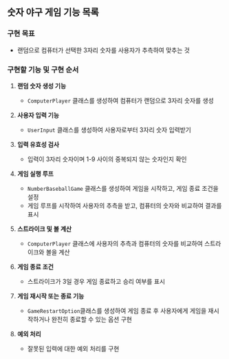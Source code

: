 ## 숫자 야구 게임 기능 목록

### 구현 목표
- 랜덤으로 컴퓨터가 선택한 3자리 숫자를 사용자가 추측하여 맞추는 것

### 구현할 기능 및 구현 순서

1. **랜덤 숫자 생성 기능**
    - `ComputerPlayer` 클래스를 생성하여 컴퓨터가 랜덤으로 3자리 숫자를 생성

2. **사용자 입력 기능**
    - `UserInput` 클래스를 생성하여 사용자로부터 3자리 숫자 입력받기

3. **입력 유효성 검사**
    - 입력이 3자리 숫자이며 1-9 사이의 중복되지 않는 숫자인지 확인

4. **게임 실행 루프**
    - `NumberBaseballGame` 클래스를 생성하여 게임을 시작하고, 게임 종료 조건을 설정
    - 게임 루프를 시작하여 사용자의 추측을 받고, 컴퓨터의 숫자와 비교하여 결과를 표시

5. **스트라이크 및 볼 계산**
    - `ComputerPlayer` 클래스에 사용자의 추측과 컴퓨터의 숫자를 비교하여 스트라이크와 볼을 계산

6. **게임 종료 조건**
    - 스트라이크가 3일 경우 게임 종료하고 승리 여부를 표시

7. **게임 재시작 또는 종료 기능**
    - `GameRestartOption`클래스를 생성하여 게임 종료 후 사용자에게 게임을 재시작하거나 완전히 종료할 수 있는 옵션 구현

8. **예외 처리**
    - 잘못된 입력에 대한 예외 처리를 구현